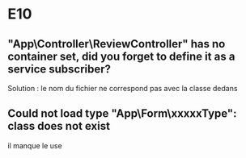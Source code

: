 # E10

## "App\Controller\ReviewController" has no container set, did you forget to define it as a service subscriber?

Solution : le nom du fichier ne correspond pas avec la classe dedans

## Could not load type "App\Form\xxxxxType": class does not exist

il manque le use
